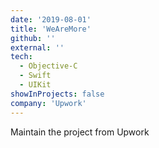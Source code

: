 ```yaml
---
date: '2019-08-01'
title: 'WeAreMore'
github: ''
external: ''
tech:
  - Objective-C
  - Swift
  - UIKit
showInProjects: false
company: 'Upwork'
---
```


Maintain the project from Upwork 
